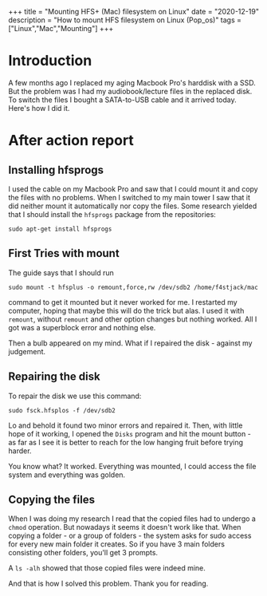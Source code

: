 +++
title = "Mounting HFS+ (Mac) filesystem on Linux"
date = "2020-12-19"
description = "How to mount HFS filesystem on Linux (Pop_os)"
tags = ["Linux","Mac","Mounting"]
+++

# Introduction
A few months ago I replaced my aging Macbook Pro's harddisk with a SSD. But the problem was I had my audiobook/lecture files in the replaced disk. To switch the files I bought a SATA-to-USB cable and it arrived today. Here's how I did it.

# After action report
## Installing hfsprogs
I used the cable on my Macbook Pro and saw that I could mount it and copy the files with no problems. When I switched to my main tower I saw that it did neither mount it automatically nor copy the files. Some research yielded that I should install the `hfsprogs` package from the repositories:

	sudo apt-get install hfsprogs

## First Tries with mount
The guide says that I should run 

	sudo mount -t hfsplus -o remount,force,rw /dev/sdb2 /home/f4stjack/mac

command to get it mounted but it never worked for me. I restarted my computer, hoping that maybe this will do the trick but alas. I used it with `remount`, without `remount` and other option changes but nothing worked. All I got was a superblock error and nothing else. 

Then a bulb appeared on my mind. What if I repaired the disk - against my judgement.

## Repairing the disk
To repair the disk we use this command:

	sudo fsck.hfsplos -f /dev/sdb2

Lo and behold it found two minor errors and repaired it. Then, with little hope of it working, I opened the `Disks` program and hit the mount button - as far as I see it is better to reach for the low hanging fruit before trying harder.

You know what? It worked. Everything was mounted, I could access the file system and everything was golden.

## Copying the files
When I was doing my research I read that the copied files had to undergo a `chmod` operation. But nowadays it seems it doesn't work like that. When copying a folder - or a group of folders - the system asks for sudo access for every new main folder it creates. So if you have 3 main folders consisting other folders, you'll get 3 prompts. 

A `ls -alh` showed that those copied files were indeed mine.

And that is how I solved this problem. Thank you for reading.
